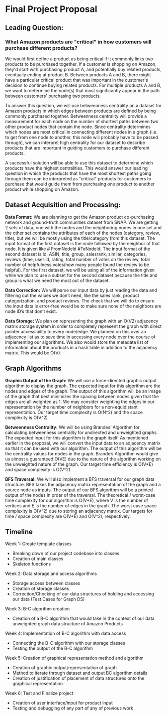 # Final Project Proposal
## Leading Question:
### What Amazon products are "critical" in how customers will purchase different products?
We would first define a product as being critical if it commonly links two products to be purchased together. If a customer is shopping on Amazon, they'd start with purchasing product A, and potentially buy related products, eventually ending at product B. Between products A and B, there might have a particular critical product that was important in the customer's decision to continue buying related products. For multiple products A and B, we want to determine the node(s) that most significantly appear in the path between customers' purchasing two products.

To answer this question, we will use betweenness centrality on a dataset for Amazon products in which edges between products are defined by being commonly purchased together. Betweenness centrality will provide a measurement for each node on the number of shortest paths between two other product nodes that contain the node. Since centrality determines which nodes are most critical in connecting different nodes in a graph (i.e. to get from one node to another, this node will probably have to be passed through), we can interpret high centrality for our dataset to describe products that are important in guiding customers to purchase different products.

A successful solution will be able to use this dataset to determine which products have the highest centralities. This would answer our leading question in which the products that have the most shortest paths going through them can be interpreted as "critical" products for customers to purchase that would guide them from purchasing one product to another product while shopping on Amazon.

## Dataset Acquisition and Processing:

**Data Format:**
We are planning to get the Amazon product co-purchasing network and ground-truth communities dataset from SNAP. We are getting 2 sets of data, one with the nodes and the neighboring nodes in one set and the other set contains the attributes of each of the nodes (category, review, title), but we will be mostly using the title/category from this dataset. The input format of the first dataset is the node followed by the neighbor of that node. It is given like # FromNodeId	  #ToNodeId. The input format of the second dataset is Id, ASIN, title, group, salesrank, similar, categories, reviews (time, user id, rating, total number of votes on the review, total number of helpfulness votes(how many people found the review to be helpful). For the first dataset, we will be using all of the information given while we plan to use a subset for the second dataset because the title and group is what we need the most out of the dataset.

**Data Correction:**
We will parse our input data by just reading the data and filtering out the values we don’t need, like the sales rank, product categorization, and product reviews. The check that we will do to ensure the input data is error-free would be to make sure none of the neighbors are node ID’s that don’t exist. 

**Data Storage:**
We plan on representing the graph with an O(V2) adjacency matrix storage system in order to completely represent the graph with direct pointer accessibility to every node/edge. We planned on this over an adjacency list as to save time in accessing every node over the course of implementing our algorithms. We also would store the metadata list of information about the products in a hash table in addition to the adjacency matrix. This would be O(V).

## Graph Algorithms

**Graphic Output of the Graph:**
We will use a force-directed graphic output algorithm to display the graph. The expected input for this algorithm are the nodes and edges of the graph. The output of this algorithm will be an image of the graph that best minimizes the spacing between nodes given that the edges are all weighted as 1. We may consider weighting the edges in our representation by the number of neighbors for a non-equidistant representation. Our target time complexity is O(N^2) and the space complexity is O(V^2)
 
**Betweenness Centrality:**
We will be using Brandes’ Algorithm for calculating betweenness centrality for undirected and unweighted graphs. The expected input for this algorithm is the graph itself. As mentioned earlier in the proposal, we will convert the input data to an adjacency matrix so that it can be used with our algorithm. The output of this algorithm will be the centrality values for nodes in the graph. Brande’s Algorithm would give us almost a guaranteed O(VE) due to the nature of the algorithm working on the unweighted nature of the graph. Our target time efficiency is O(V*E) and space complexity is O(V^2).

**BFS Traversal:**
We will also implement a BFS traversal for our graph data structure. BFS takes the adjacency matrix representation of the graph and a source node as inputs. The output of our BFS algorithm will be a printed output of the nodes in order of the traversal. The theoretical / worst-case time complexity for our algorithm is O(V+E), where V is the number of vertices and E is the number of edges in the graph. The worst case space complexity is O(V^2) due to storing an adjacency matrix. Our targets for time / space complexity are O(V+E) and O(V^2), respectively.
 
## Timeline

Week 1: Create template classes
- Breaking down of our project codebase into classes 
- Creation of main classes
- Skeleton functions

Week 2: Data storage and access algorithms
- Storage access between classes
- Creation of storage classes
- Correction/Checking of our data structures of holding and accessing our data (Test Cases for Graph DS)

Week 3: B-C algorithm creation 
- Creation of a B-C algorithm that would take in the context of our data unweighted graph data structure of Amazon Products

Week 4: Implementation of B-C algorithm with data access
- Connecting the B-C algorithm with our storage classes
- Testing the output of the B-C algorithm

Week 5: Creation of graphical representation method and algorithm
- Creation of graphic output/representation of graph
- Method to iterate through dataset and output BC algorithm details
- Creation of justification of placement of data structures onto the graphical representation

Week 6: Test and Finalize project 
- Creation of user interface/input for product input
- Testing and debugging of any part of any of previous work

